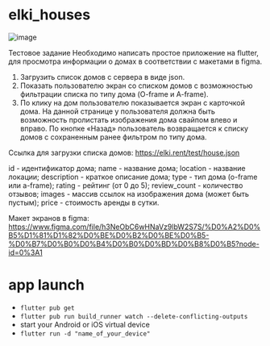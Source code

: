 # elki_houses

![image](https://user-images.githubusercontent.com/85007290/171259041-c8a2cc08-4208-43ec-90d6-e0315e43b8df.png)

Тестовое задание
Необходимо написать простое приложение на flutter, для просмотра информации о домах в соответствии с макетами в figma. 

1. Загрузить список домов с сервера в виде json.
2. Показать пользователю экран со списком домов с возможностью фильтрации списка по типу дома (O-frame и A-frame).
3. По клику на дом пользователю показывается экран с карточкой дома. На данной странице у пользователя должна быть возможность пролистать изображения дома свайпом влево и вправо. По кнопке «Назад» пользователь возвращается к списку домов с сохраненным ранее фильтром по типу дома.

Ссылка для загрузки списка домов:
https://elki.rent/test/house.json

id - идентификатор дома;
name - название дома;
location - название локации;
description - краткое описание дома;
type - тип дома (o-frame или a-frame);
rating - рейтинг (от 0 до 5);
review_count - количество отзывов;
images - массив ссылок на изображения дома (может быть пустым);
price - стоимость аренды в сутки.



Макет экранов в figma:
https://www.figma.com/file/h3NeObC6wHNaVz9lbW2S7S/%D0%A2%D0%B5%D1%81%D1%82%D0%BE%D0%B2%D0%BE%D0%B5-%D0%B7%D0%B0%D0%B4%D0%B0%D0%BD%D0%B8%D0%B5?node-id=0%3A1

# app launch
- `flutter pub get`
- `flutter pub run build_runner watch --delete-conflicting-outputs`
- start your Android or iOS virtual device
- `flutter run -d "name_of_your_device"`

